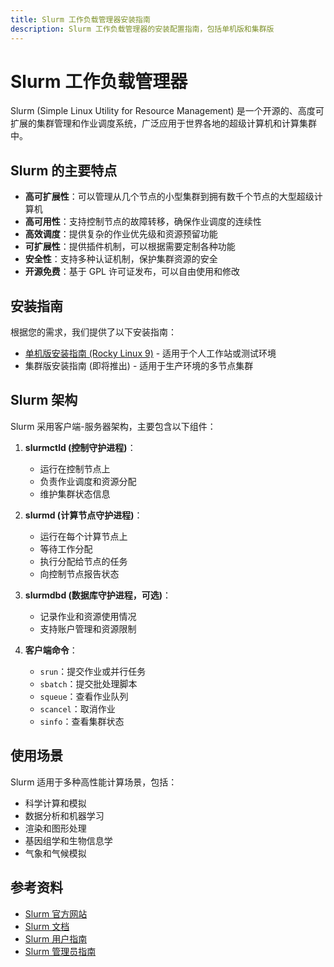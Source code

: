 ```yaml
---
title: Slurm 工作负载管理器安装指南
description: Slurm 工作负载管理器的安装配置指南，包括单机版和集群版
---
```


# Slurm 工作负载管理器

Slurm (Simple Linux Utility for Resource Management) 是一个开源的、高度可扩展的集群管理和作业调度系统，广泛应用于世界各地的超级计算机和计算集群中。

## Slurm 的主要特点

- **高可扩展性**：可以管理从几个节点的小型集群到拥有数千个节点的大型超级计算机
- **高可用性**：支持控制节点的故障转移，确保作业调度的连续性
- **高效调度**：提供复杂的作业优先级和资源预留功能
- **可扩展性**：提供插件机制，可以根据需要定制各种功能
- **安全性**：支持多种认证机制，保护集群资源的安全
- **开源免费**：基于 GPL 许可证发布，可以自由使用和修改

## 安装指南

根据您的需求，我们提供了以下安装指南：

- [单机版安装指南 (Rocky Linux 9)](./standalone) - 适用于个人工作站或测试环境
- 集群版安装指南 (即将推出) - 适用于生产环境的多节点集群

## Slurm 架构

Slurm 采用客户端-服务器架构，主要包含以下组件：

1. **slurmctld (控制守护进程)**：
   - 运行在控制节点上
   - 负责作业调度和资源分配
   - 维护集群状态信息

2. **slurmd (计算节点守护进程)**：
   - 运行在每个计算节点上
   - 等待工作分配
   - 执行分配给节点的任务
   - 向控制节点报告状态

3. **slurmdbd (数据库守护进程，可选)**：
   - 记录作业和资源使用情况
   - 支持账户管理和资源限制

4. **客户端命令**：
   - `srun`：提交作业或并行任务
   - `sbatch`：提交批处理脚本
   - `squeue`：查看作业队列
   - `scancel`：取消作业
   - `sinfo`：查看集群状态

## 使用场景

Slurm 适用于多种高性能计算场景，包括：

- 科学计算和模拟
- 数据分析和机器学习
- 渲染和图形处理
- 基因组学和生物信息学
- 气象和气候模拟

## 参考资料

- [Slurm 官方网站](https://slurm.schedmd.com/)
- [Slurm 文档](https://slurm.schedmd.com/documentation.html)
- [Slurm 用户指南](https://slurm.schedmd.com/user_guide.html)
- [Slurm 管理员指南](https://slurm.schedmd.com/admin_guide.html)
